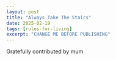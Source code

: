 ```yaml
---
layout: post
title: "Always Take The Stairs"
date: 2025-02-19
tags: [rules-for-living]
excerpt: "CHANGE ME BEFORE PUBLISHING"
---
```


Gratefully contributed by mum
